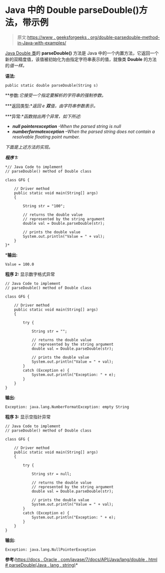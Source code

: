 # Java 中的 Double parseDouble()方法，带示例

> 原文:[https://www . geeksforgeeks . org/double-parsedouble-method-in-Java-with-examples/](https://www.geeksforgeeks.org/double-parsedouble-method-in-java-with-examples/)

[Java Double 类](https://www.geeksforgeeks.org/java-lang-double-class-java/)的 **parseDouble()** 方法是 Java 中的一个内置方法，它返回一个新的双精度值，该值被初始化为由指定字符串表示的值，就像类 **Double** 的方法的*值一样。*

**语法:**

```
public static double parseDouble(String s)
```

**参数:**它接受一个指定要解析的字符串的强制参数*。*

***返回类型:**返回 e **双**值，由字符串参数表示。*

***异常:**函数抛出两个异常，如下所述:*

*   ***null pointerexception** -When the parsed string is null*
*   ***numberformatexception** –When the parsed string does not contain a resolvable floating point number.*

*下面是上述方法的实现。*

***程序 1:***

```
*// Java Code to implement
// parseDouble() method of Double class

class GFG {

    // Driver method
    public static void main(String[] args)
    {

        String str = "100";

        // returns the double value
        // represented by the string argument
        double val = Double.parseDouble(str);

        // prints the double value
        System.out.println("Value = " + val);
    }
}*
```

***输出:**

```
Value = 100.0

```

**程序 2:** 显示数字格式异常

```
// Java Code to implement
// parseDouble() method of Double class

class GFG {

    // Driver method
    public static void main(String[] args)
    {

        try {

            String str = "";

            // returns the double value
            // represented by the string argument
            double val = Double.parseDouble(str);

            // prints the double value
            System.out.println("Value = " + val);
        }
        catch (Exception e) {
            System.out.println("Exception: " + e);
        }
    }
}
```

**输出:**

```
Exception: java.lang.NumberFormatException: empty String

```

**程序 3:** 显示空指针异常

```
// Java Code to implement
// parseDouble() method of Double class

class GFG {

    // Driver method
    public static void main(String[] args)
    {

        try {

            String str = null;

            // returns the double value
            // represented by the string argument
            double val = Double.parseDouble(str);

            // prints the double value
            System.out.println("Value = " + val);
        }
        catch (Exception e) {
            System.out.println("Exception: " + e);
        }
    }
}
```

**输出:**

```
Exception: java.lang.NullPointerException

```

**参考:**[https://docs . Oracle . com/javase/7/docs/API/Java/lang/double . html # parseDouble(Java . lang . string)](https://docs.oracle.com/javase/7/docs/api/java/lang/Double.html#parseDouble(java.lang.String))*